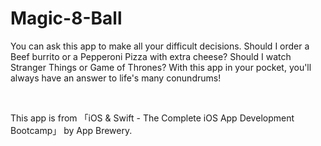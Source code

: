 # Magic-8-Ball

You can ask this app to make all your difficult decisions. Should I order a Beef burrito or a Pepperoni Pizza with extra cheese? Should I watch Stranger Things or Game of Thrones? With this app in your pocket, you'll always have an answer to life's many conundrums!

<br />

<img>

<br />

This app is from 「iOS & Swift - The Complete iOS App Development Bootcamp」 by App Brewery.

